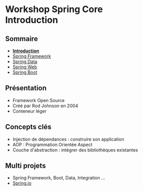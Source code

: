 # Workshop Spring Core</br>Introduction

<!-- .slide: class="page-title" -->



## Sommaire

<!-- .slide: class="toc" -->

*   **[Introduction](#/1)**
*   [Spring Framework](#/2)
*   [Spring Data](#/3)
*   [Spring Web](#/4)
*   [Spring Boot](#/5)



## Présentation

*   Framework Open Source
*   Créé par Rod Johnson en 2004
*   Conteneur léger



## Concepts clés

*   Injection de dépendances : construire son application
*   AOP : Programmation Orientée Aspect
*   Couche d'abstraction : intégrer des bibliothèques existantes



## Multi projets

*   Spring Framework, Boot, Data, Integration ...
*   [Spring.io](https://spring.io)



<!-- .slide: class="page-questions" -->
